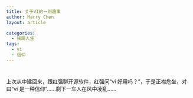 ```yaml
---
title: 关于VI的一则趣事
author: Harry Chen
layout: article

categories:
  - 挨踢人生
tags:
  - vi
  - 信仰
---
```

# 

  上次从中建回来，跟红强聊开源软件，红强问“vi 好用吗？”，于是正襟危坐，对曰“vi 是一种信仰”……剩下一车人在风中凌乱……

